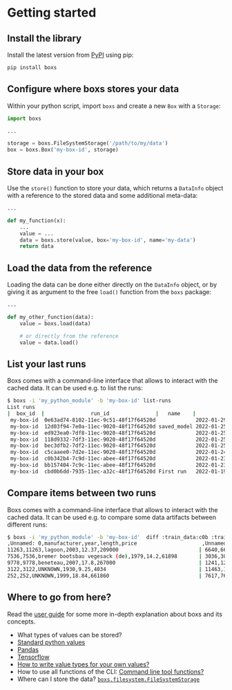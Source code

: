 # Getting started

## Install the library

Install the latest version from [PyPI](https://pypi.org/project/boxs/)
using pip:

```bash
pip install boxs
```

## Configure where boxs stores your data

Within your python script, import `boxs` and create a new `Box` with a `Storage`:

```python
import boxs

...

storage = boxs.FileSystemStorage('/path/to/my/data')
box = boxs.Box('my-box-id', storage)
```

## Store data in your box

Use the `store()` function to store your data, which returns a `DataInfo` object with
a reference to the stored data and some additional meta-data:

```python
...

def my_function(x):
    ...
    value = ...
    data = boxs.store(value, box='my-box-id', name='my-data')
    return data

```

## Load the data from the reference

Loading the data can be done either directly on the `DataInfo` object, or by giving it
as argument to the free `load()` function from the `boxs` package:

```python
...

def my_other_function(data):
    value = boxs.load(data)

    # or directly from the reference
    value = data.load()
```

## List your last runs

Boxs comes with a command-line interface that allows to interact with the cached data. It can be
used e.g. to list the runs:

```bash
$ boxs -i 'my_python_module' -b 'my-box-id' list-runs
List runs
|  box_id  |               run_id               |   name    |              time              |
 my-box-id  0e63ad74-8102-11ec-9c51-48f17f64520d             2022-01-29 12:50:44.422651+00:00
 my-box-id  12d03f94-7e0a-11ec-9020-48f17f64520d saved_model 2022-01-25 18:10:35.297825+00:00
 my-box-id  ed923ea0-7df8-11ec-9020-48f17f64520d             2022-01-25 16:07:43.658161+00:00
 my-box-id  118d9332-7df3-11ec-9020-48f17f64520d             2022-01-25 15:25:47.026477+00:00
 my-box-id  bec3dfb2-7df2-11ec-9020-48f17f64520d             2022-01-25 15:23:28.143102+00:00
 my-box-id  c5caaee0-7d2e-11ec-9020-48f17f64520d             2022-01-24 16:00:38.460836+00:00
 my-box-id  c0b342b4-7c9d-11ec-abee-48f17f64520d             2022-01-23 22:42:32.900216+00:00
 my-box-id  bb157404-7c9c-11ec-abee-48f17f64520d             2022-01-23 22:36:59.329551+00:00
 my-box-id  cbd0b6dd-7935-11ec-a32c-48f17f64520d First run   2022-01-19 14:40:50.280643+00:00

```
## Compare items between two runs

Boxs comes with a command-line interface that allows to interact with the cached data. It can be
used e.g. to compare some data artifacts between different runs:

```bash
$ boxs -i 'my_python_module' -b 'my-box-id'  diff :train_data:c0b :train_data:0e6 -- -y | head
,Unnamed: 0,manufacturer,year,length,price                     ,Unnamed: 0,manufacturer,year,length,price
11263,11263,lagoon,2003,12.37,209000                          | 6640,6640,ohlson (se),1980,8.8,15308
7536,7536,bremer bootsbau vegesack (de),1979,14.2,61898       | 3036,3036,prout sail boats,1980,15.0,110000
9778,9778,beneteau,2007,17.8,267000                           | 1241,1241,bavaria,2018,9.99,118044
3122,3122,UNKNOWN,1930,9.25,4034                              | 11463,11463,ovington boats sail boats,1998,9.42,36860
252,252,UNKNOWN,1999,18.84,661860                             | 7617,7617,jeanneau,2013,13.34,115000
```

## Where to go from here?

Read the [user guide](../user_guide/) for some more in-depth explanation about boxs and
its concepts.

- What types of values can be stored?
 - [Standard python values](../value_types/common/)
 - [Pandas](../value_types/pandas/)
 - [Tensorflow](../value_types/tensorflow/)
 - [How to write value types for your own values?](../user_guide/#implementing-custom-value-types)
- How to use all functions of the CLI:
    [Command line tool functions?](../cli/)
- Where can I store the data?
    [`boxs.filesystem.FileSystemStorage`](../storages/file/)
